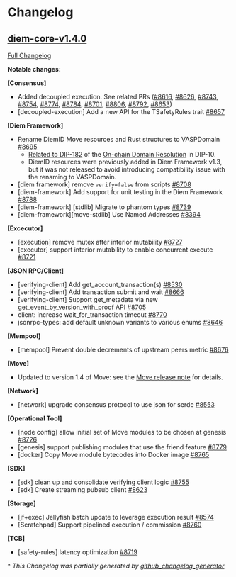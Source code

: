 # Changelog

## [diem-core-v1.4.0](https://github.com/diem/diem/tree/diem-core-v1.4.0)

[Full Changelog](https://github.com/diem/diem/compare/diem-core-v1.3.0...diem-core-v1.4.0)

**Notable changes:**

**[Consensus]**

- Added decoupled execution. See related PRs ([\#8616](https://github.com/diem/diem/pull/8616), [\#8626](https://github.com/diem/diem/pull/8626), [\#8743](https://github.com/diem/diem/pull/8743), [\#8754](https://github.com/diem/diem/pull/8754), [\#8774](https://github.com/diem/diem/pull/8774), [\#8784](https://github.com/diem/diem/pull/8784), [\#8701](https://github.com/diem/diem/pull/8701), [\#8806](https://github.com/diem/diem/pull/8806), [\#8792](https://github.com/diem/diem/pull/8792), [\#8653](https://github.com/diem/diem/pull/8653))
- \[decoupled-execution\] Add a new API for the TSafetyRules trait [\#8657](https://github.com/diem/diem/pull/8657)

**[Diem Framework]**

- Rename DiemID Move resources and Rust structures to VASPDomain [\#8695](https://github.com/diem/diem/pull/8695)
    - [Related to DIP-182](https://github.com/diem/dip/blob/main/dips/dip-182.md) of the [On-chain Domain Resolution](https://github.com/diem/dip/blob/main/dips/dip-10.md#on-chain-domain-resolution) in DIP-10.
    - DiemID resources were previously added in Diem Framework v1.3, but it was not released to avoid introducing compatibility issue with the renaming to VASPDomain.
- \[diem framework\] remove `verify=false` from scripts [\#8708](https://github.com/diem/diem/pull/8708)
- \[diem-framework\] Add support for unit testing in the Diem Framework [\#8788](https://github.com/diem/diem/pull/8788)
- \[diem-framework\] \[stdlib\] Migrate to phantom types [\#8739](https://github.com/diem/diem/pull/8739)
- \[diem-framework\]\[move-stdlib\] Use Named Addresses [\#8394](https://github.com/diem/diem/pull/8394)

**[Excecutor]**

- \[execution\] remove mutex after interior mutability [\#8727](https://github.com/diem/diem/pull/8727)
- \[executor\] support interior mutability to enable concurrent execute [\#8721](https://github.com/diem/diem/pull/8721)


**[JSON RPC/Client]**

- \[verifying-client\] Add get\_account\_transaction\(s\) [\#8530](https://github.com/diem/diem/pull/8530)
- \[verifying-client\] Add transaction submit and wait [\#8666](https://github.com/diem/diem/pull/8666)
- \[verifying-client\] Support get\_metadata via new get\_event\_by\_version\_with\_proof API [\#8705](https://github.com/diem/diem/pull/8705)
- client: increase wait\_for\_transaction timeout [\#8770](https://github.com/diem/diem/pull/8770)
- jsonrpc-types: add default unknown variants to various enums [\#8646](https://github.com/diem/diem/pull/8646)

**[Mempool]**

- \[mempool\] Prevent double decrements of upstream peers metric [\#8676](https://github.com/diem/diem/pull/8676)

**[Move]**

- Updated to version 1.4 of Move: see the [Move release note](https://github.com/diem/diem/blob/main/language/RELEASES.md) for details.

**[Network]**

- \[network\] upgrade consensus protocol to use json for serde [\#8553](https://github.com/diem/diem/pull/8553)

**[Operational Tool]**

- \[node config\] allow initial set of Move modules to be chosen at genesis [\#8726](https://github.com/diem/diem/pull/8726)
- \[genesis\] support publishing modules that use the friend feature [\#8779](https://github.com/diem/diem/pull/8779)
- \[docker\] Copy Move module bytecodes into Docker image [\#8765](https://github.com/diem/diem/pull/8765)

**[SDK]**

- \[sdk\] clean up and consolidate verifying client logic [\#8755](https://github.com/diem/diem/pull/8755)
- \[sdk\] Create streaming pubsub client [\#8623](https://github.com/diem/diem/pull/8623)


**[Storage]**

- \[jf+exec\] Jellyfish batch update to leverage execution result [\#8574](https://github.com/diem/diem/pull/8574)
- \[Scratchpad\] Support pipelined execution / commission [\#8760](https://github.com/diem/diem/pull/8760)

**[TCB]**

- \[safety-rules\] latency optimization [\#8719](https://github.com/diem/diem/pull/8719)


\* *This Changelog was partially generated by [github_changelog_generator](https://github.com/github-changelog-generator/github-changelog-generator)*

